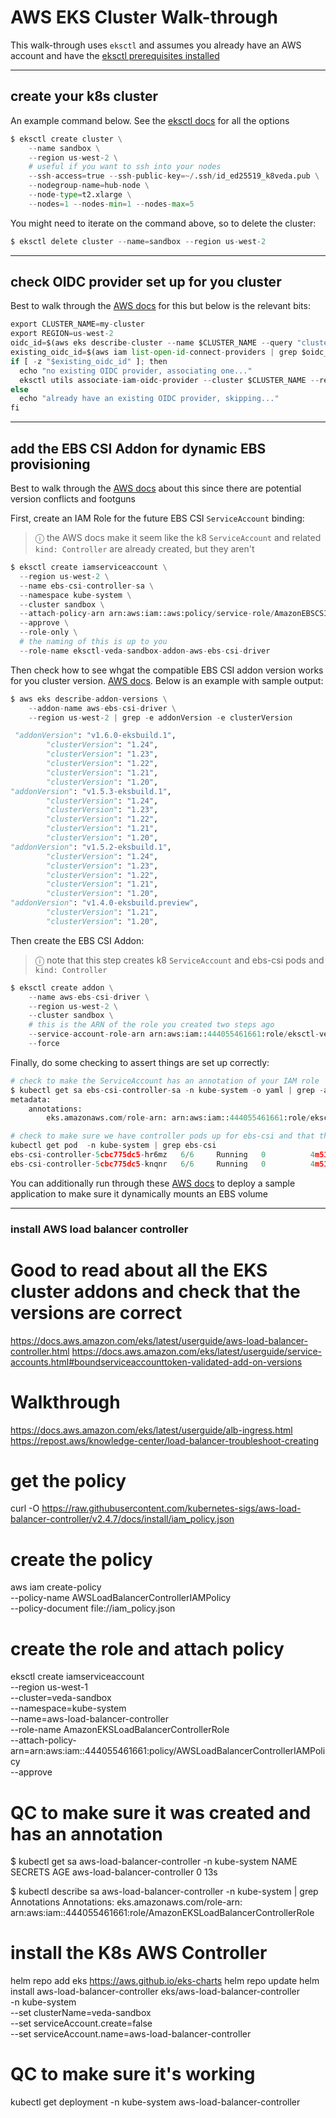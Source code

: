 # AWS EKS Cluster Walk-through

This walk-through uses `eksctl` and assumes you already have an AWS account and have the [eksctl prerequisites installed](https://docs.aws.amazon.com/eks/latest/userguide/getting-started-eksctl.html)

---

## create your k8s cluster

An example command below. See the [eksctl docs](https://eksctl.io/usage/creating-and-managing-clusters/) for all the options

```python
$ eksctl create cluster \
    --name sandbox \
    --region us-west-2 \
    # useful if you want to ssh into your nodes
    --ssh-access=true --ssh-public-key=~/.ssh/id_ed25519_k8veda.pub \
    --nodegroup-name=hub-node \
    --node-type=t2.xlarge \
    --nodes=1 --nodes-min=1 --nodes-max=5
```

You might need to iterate on the command above, so to delete the cluster:

```python
$ eksctl delete cluster --name=sandbox --region us-west-2
```

---

## check OIDC provider set up for you cluster

Best to walk through the [AWS docs](https://docs.aws.amazon.com/eks/latest/userguide/enable-iam-roles-for-service-accounts.html) for this
but below is the relevant bits:

```python
export CLUSTER_NAME=my-cluster
export REGION=us-west-2
oidc_id=$(aws eks describe-cluster --name $CLUSTER_NAME --query "cluster.identity.oidc.issuer" --output text | cut -d '/' -f 5)
existing_oidc_id=$(aws iam list-open-id-connect-providers | grep $oidc_id | cut -d "/" -f4)
if [ -z "$existing_oidc_id" ]; then
  echo "no existing OIDC provider, associating one..."
  eksctl utils associate-iam-oidc-provider --cluster $CLUSTER_NAME --region $REGION --approve
else
  echo "already have an existing OIDC provider, skipping..."
fi
```

---

## add the EBS CSI Addon for dynamic EBS provisioning 

Best to walk through the [AWS docs](https://docs.aws.amazon.com/eks/latest/userguide/ebs-csi.html) about this
since there are potential version conflicts and footguns

First, create an IAM Role for the future EBS CSI `ServiceAccount` binding:

>  &#9432; the AWS docs make it seem like the k8 `ServiceAccount` and related `kind: Controller` are already created, but they aren't

```python
$ eksctl create iamserviceaccount \
  --region us-west-2 \
  --name ebs-csi-controller-sa \
  --namespace kube-system \
  --cluster sandbox \
  --attach-policy-arn arn:aws:iam::aws:policy/service-role/AmazonEBSCSIDriverPolicy \
  --approve \
  --role-only \
  # the naming of this is up to you
  --role-name eksctl-veda-sandbox-addon-aws-ebs-csi-driver
```

Then check how to see whgat the compatible EBS CSI addon version works for you cluster version. [AWS docs](https://docs.aws.amazon.com/eks/latest/userguide/managing-ebs-csi.html).
Below is an example with sample output:

```python
$ aws eks describe-addon-versions \
    --addon-name aws-ebs-csi-driver \
    --region us-west-2 | grep -e addonVersion -e clusterVersion

 "addonVersion": "v1.6.0-eksbuild.1",
        "clusterVersion": "1.24",
        "clusterVersion": "1.23",
        "clusterVersion": "1.22",
        "clusterVersion": "1.21",
        "clusterVersion": "1.20",
"addonVersion": "v1.5.3-eksbuild.1",
        "clusterVersion": "1.24",
        "clusterVersion": "1.23",
        "clusterVersion": "1.22",
        "clusterVersion": "1.21",
        "clusterVersion": "1.20",
"addonVersion": "v1.5.2-eksbuild.1",
        "clusterVersion": "1.24",
        "clusterVersion": "1.23",
        "clusterVersion": "1.22",
        "clusterVersion": "1.21",
        "clusterVersion": "1.20",
"addonVersion": "v1.4.0-eksbuild.preview",
        "clusterVersion": "1.21",
        "clusterVersion": "1.20",
```

Then create the EBS CSI Addon:

>  &#9432; note that this step creates k8 `ServiceAccount` and ebs-csi pods and `kind: Controller`

```python
$ eksctl create addon \
    --name aws-ebs-csi-driver \
    --region us-west-2 \
    --cluster sandbox \
    # this is the ARN of the role you created two steps ago
    --service-account-role-arn arn:aws:iam::444055461661:role/eksctl-veda-sandbox-addon-aws-ebs-csi-driver \
    --force
```
Finally, do some checking to assert things are set up correctly:

```python
# check to make the ServiceAccount has an annotation of your IAM role
$ kubectl get sa ebs-csi-controller-sa -n kube-system -o yaml | grep -a2 annotations
metadata:
    annotations:
        eks.amazonaws.com/role-arn: arn:aws:iam::444055461661:role/eksctl-veda-sandbox-addon-aws-ebs-csi-driver
```

```python
# check to make sure we have controller pods up for ebs-csi and that they aren't in state `CrashLoopBack`
kubectl get pod  -n kube-system | grep ebs-csi
ebs-csi-controller-5cbc775dc5-hr6mz   6/6     Running   0          4m51s
ebs-csi-controller-5cbc775dc5-knqnr   6/6     Running   0          4m51s
```

You can additionally run through these [AWS docs](https://docs.aws.amazon.com/eks/latest/userguide/ebs-sample-app.html) to deploy
a sample application to make sure it dynamically mounts an EBS volume

---

### install AWS load balancer controller

# Good to read about all the EKS cluster addons and check that the versions are correct
https://docs.aws.amazon.com/eks/latest/userguide/aws-load-balancer-controller.html
https://docs.aws.amazon.com/eks/latest/userguide/service-accounts.html#boundserviceaccounttoken-validated-add-on-versions

# Walkthrough
https://docs.aws.amazon.com/eks/latest/userguide/alb-ingress.html
https://repost.aws/knowledge-center/load-balancer-troubleshoot-creating

# get the policy
curl -O https://raw.githubusercontent.com/kubernetes-sigs/aws-load-balancer-controller/v2.4.7/docs/install/iam_policy.json

# create the policy
aws iam create-policy \
    --policy-name AWSLoadBalancerControllerIAMPolicy \
    --policy-document file://iam_policy.json

# create the role and attach policy
eksctl create iamserviceaccount \
  --region us-west-1 \
  --cluster=veda-sandbox \
  --namespace=kube-system \
  --name=aws-load-balancer-controller \
  --role-name AmazonEKSLoadBalancerControllerRole \
  --attach-policy-arn=arn:aws:iam::444055461661:policy/AWSLoadBalancerControllerIAMPolicy \
  --approve

# QC to make sure it was created and has an annotation
$ kubectl get sa aws-load-balancer-controller -n kube-system
NAME                           SECRETS   AGE
aws-load-balancer-controller   0         13s

$ kubectl describe sa aws-load-balancer-controller -n kube-system | grep Annotations
Annotations:         eks.amazonaws.com/role-arn: arn:aws:iam::444055461661:role/AmazonEKSLoadBalancerControllerRole

# install the K8s AWS Controller

helm repo add eks https://aws.github.io/eks-charts
helm repo update
helm install aws-load-balancer-controller eks/aws-load-balancer-controller \
  -n kube-system \
  --set clusterName=veda-sandbox \
  --set serviceAccount.create=false \
  --set serviceAccount.name=aws-load-balancer-controller

# QC to make sure it's working
kubectl get deployment -n kube-system aws-load-balancer-controller



